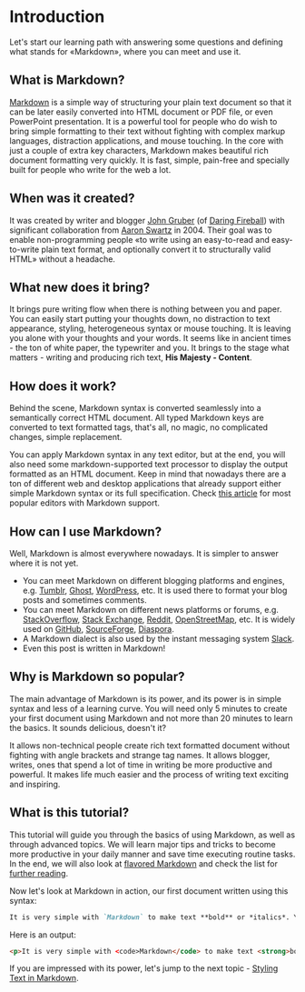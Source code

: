 # Introduction
Let's start our learning path with answering some questions and defining what stands for «Markdown», where you can meet and use it. 

## What is Markdown?
[Markdown][] is a simple way of structuring your plain text document so that it can be later easily converted into HTML document or PDF file, or even PowerPoint presentation. It is a powerful tool for people who do wish to bring simple formatting to their text without fighting with complex markup languages, distraction applications, and mouse touching. In the core with just a couple of extra key characters, Markdown makes beautiful rich document formatting very quickly. It is fast, simple, pain-free and specially built for people who write for the web a lot.

## When was it created?
It was created by writer and blogger [John Gruber][] (of [Daring Fireball][]) with significant collaboration from [Aaron Swartz][] in 2004. Their goal was to enable non-programming people «to write using an easy-to-read and easy-to-write plain text format, and optionally convert it to structurally valid HTML» without a headache.

## What new does it bring? 
It brings pure writing flow when there is nothing between you and paper. You can easily start putting your thoughts down, no distraction to text appearance, styling, heterogeneous syntax or mouse touching. It is leaving you alone with your thoughts and your words. It seems like in ancient times - the ton of white paper, the typewriter and you. It brings to the stage what matters - writing and producing rich text, **His Majesty - Content**. 

## How does it work?
Behind the scene, Markdown syntax is converted seamlessly into a semantically correct HTML document. All typed Markdown keys are converted to text formatted tags, that's all, no magic, no complicated changes, simple replacement.

You can apply Markdown syntax in any text editor, but at the end, you will also need some markdown-supported text processor to display the output formatted as an HTML document. Keep in mind that nowadays there are a ton of different web and desktop applications that already support either simple Markdown syntax or its full specification. Check [this article][markdown support editors] for most popular editors with Markdown support.

## How can I use Markdown?
Well, Markdown is almost everywhere nowadays. It is simpler to answer where it is not yet. 

* You can meet Markdown on different blogging platforms and engines, e.g. [Tumblr][], [Ghost][], [WordPress][], etc. It is used there to format your blog posts and sometimes comments.
* You can meet Markdown on different news platforms or forums, e.g. [StackOverflow][], [Stack Exchange][], [Reddit][], [OpenStreetMap][], etc. It is widely used on [GitHub][], [SourceForge][], [Diaspora][].
* A Markdown dialect is also used by the instant messaging system [Slack][].
* Even this post is written in Markdown!

## Why is Markdown so popular?
The main advantage of Markdown is its power, and its power is in simple syntax and less of a learning curve. You will need only 5 minutes to create your first document using Markdown and not more than 20 minutes to learn the basics. It sounds delicious, doesn't it?

It allows non-technical people create rich text formatted document without fighting with angle brackets and strange tag names. It allows blogger, writes, ones that spend a lot of time in writing be more productive and powerful. It makes life much easier and the process of writing text exciting and inspiring. 

## What is this tutorial?
This tutorial will guide you through the basics of using Markdown, as well as through advanced topics. We will learn major tips and tricks to become more productive in your daily manner and save time executing routine tasks. In the end, we will also look at [flavored Markdown][] and check the list for [further reading][].

Now let's look at Markdown in action, our first document written using this syntax:
```markdown
It is very simple with `Markdown` to make text **bold** or *italics*. You can even add link to the [Google](http://www.google.com)!
```
Here is an output:
```html
<p>It is very simple with <сode>Markdown</code> to make text <strong>bold</strong> or <em>italics</em>. You can even add link to the <a href="http://www.google.com">Google</a>!</p>
```

If you are impressed with its power, let's jump to the next topic - [Styling Text in Markdown][next].

[Markdown]: https://en.wikipedia.org/wiki/Markdown "Markdown - Wikipedia"
[John Gruber]: https://en.wikipedia.org/wiki/John_Gruber "John Gruber - Wikipedia"
[Daring Fireball]: http://daringfireball.net "Blog of John Gruber"
[Aaron Swartz]: https://en.wikipedia.org/wiki/Aaron_Swartz "Aaron Swartz - Wikipedia"
[Tumblr]: https://www.tumblr.com "Tumblr - Blogging Platform"
[Ghost]: https://ghost.org "Ghost - Blogging Platform"
[WordPress]: https://wordpress.org "WordPress - Blogging Platform"
[StackOverflow]: https://stackoverflow.com "StackOverflow - Q&A Community"
[GitHub]: https://github.com "GitHub - Project Hosting Platform"
[Reddit]: https://www.reddit.com "Reddit - News Platform"
[Stack Exchange]: http://stackexchange.com "Stack Exchange - Q&A Community"
[OpenStreetMap]: http://www.openstreetmap.org "OpenStreetMap - Map of the World"
[SourceForge]: https://sourceforge.net/ "SourceForge - Source Code Repository"
[Diaspora]: https://diasporafoundation.org/ "Diaspora - Social Network"
[Slack]: https://slack.com/ "Slack- Communication Platform"
[next]: 01-Styling-Text.md "Styling Text"
[markdown support editors]: 07-Editors-With-Markdown-Support.md "Editors with Markdown support"
[flavored Markdown]: 06-Flavored-Markdown.md "Flavored Markdown"
[Further Reading]: 08-Summary.md#articles "Useful links"
